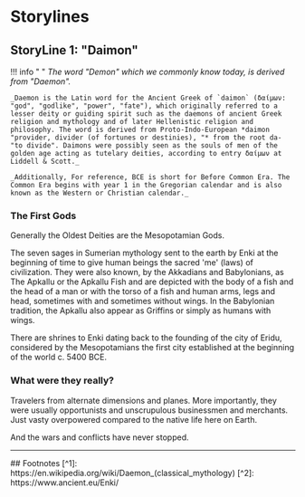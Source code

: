 # Storylines


## StoryLine 1: "Daimon"
!!! info " "
    _The word "Demon" which we commonly know today, is derived from "Daemon"._

    _Daemon is the Latin word for the Ancient Greek of `daimon` (δαίμων: "god", "godlike", "power", "fate"), which originally referred to a lesser deity or guiding spirit such as the daemons of ancient Greek religion and mythology and of later Hellenistic religion and philosophy. The word is derived from Proto-Indo-European *daimon "provider, divider (of fortunes or destinies), "* from the root da- "to divide". Daimons were possibly seen as the souls of men of the golden age acting as tutelary deities, according to entry δαίμων at Liddell & Scott._

    _Additionally, For reference, BCE is short for Before Common Era. The Common Era begins with year 1 in the Gregorian calendar and is also known as the Western or Christian calendar._


### The First Gods
Generally the Oldest Deities are the Mesopotamian Gods.

The seven sages in Sumerian mythology sent to the earth by Enki at the beginning of time to give human beings the sacred 'me' (laws) of civilization. They were also known, by the Akkadians and Babylonians, as The Apkallu or the Apkallu Fish and are depicted with the body of a fish and the head of a man or with the torso of a fish and human arms, legs and head, sometimes with and sometimes without wings.  In the Babylonian tradition, the Apkallu also appear as Griffins or simply as humans with wings.

There are shrines to Enki dating back to the founding of the city of Eridu, considered by the Mesopotamians the first city established at the beginning of the world c. 5400 BCE.


### What were they really?
Travelers from alternate dimensions and planes.   More importantly, they were usually opportunists and unscrupulous businessmen and merchants.   Just vasty overpowered compared to the native life here on Earth.   

And the wars and conflicts have never stopped.





<hr>
## Footnotes
[^1]: https://en.wikipedia.org/wiki/Daemon_(classical_mythology)
[^2]: https://www.ancient.eu/Enki/
